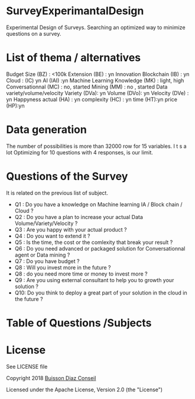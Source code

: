 # SurveyExperimantalDesign
Experimental Design of Surveys. Searching an optimized way to minimize questions on a survey.


# List of thema / alternatives
Budget
    Size (BZ) : <100k
    Extension (BE) : yn
Innovation 
    Blockchain (IB) : yn
    Cloud : (IC) yn 
    AI (IAI) :yn
Machine Learning
    Knowledge (MK) : light, high
    Conversationnal (MC) : no, started
    Mining (MM) : no , started
Data variety/volume/velocity
    Variety (DVa): yn
    Volume (DVo): yn
    Velocity (DVe) : yn
Happyness
    actual (HA) : yn
    complexity (HC) : yn 
    time (HT):yn
    price (HP):yn

# Data generation
The number of possibilities is more than 32000 row for 15 variables. I t s a lot 
Optimizing for 10 questions with 4 responses, is our limit.

# Questions of the Survey
It is related on the previous list of subject. 

- Q1 : Do you have a knowledge on Machine learning IA / Block chain / Cloud ?
- Q2 : Do you have a plan to increase your actual Data Volume/Variety/Velocity ?
- Q3 : Are you happy with your actual product ?
- Q4 : Do you want to extend it  ?
- Q5 : Is the time, the cost or the comlexity that break your result  ?
- Q6 : Do you need advanced or packaged solution for Conversationnal agent or Data mining  ?
- Q7 : Do you have budget ?
- Q8 : Will you invest more in the future ?
- Q8 : do you need more time or money to invest more  ?
- Q9 : Are you using external consultant to help you to growth your solution  ?
- Q10: Do you think to deploy a great part of your solution in the cloud in the future ?

# Table of Questions /Subjects 


# License
See LICENSE file

 Copyright 2018 [Buisson Diaz Conseil](http://www.buissondiaz.com)
 
 Licensed under the Apache License, Version 2.0 (the "License")
